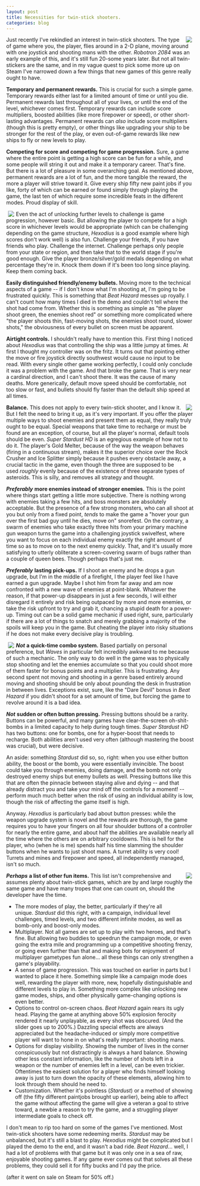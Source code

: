 ```yaml
---
layout: post
title: Necessities for twin-stick shooters.
categories: blog
---
```


<img src="{{ site.url }}/images/robotron.gif" align="right" style="margin:0px 5px">

Just recently I've rekindled an interest in twin-stick shooters. The type of game where you, the player, flies around in a 2-D plane, moving around with one joystick and shooting mans with the other. *Robotron 2084* was an early example of this, and it's still fun 20-some years later. But not all twin-stickers are the same, and in my vague quest to pick some more up on Steam I've narrowed down a few things that new games of this genre really ought to have.

**Temporary and permanent rewards.** This is crucial for such a simple game. Temporary rewards either last for a limited amount of time or until you die. Permanent rewards last throughout all of your lives, or until the end of the level, whichever comes first. Temporary rewards can include score multipliers, boosted abilities (like more firepower or speed), or other short-lasting advantages. Permanent rewards can *also* include score multipliers (though this is pretty empty), or other things like upgrading your ship to be stronger for the rest of the play, or even out-of-game rewards like new ships to fly or new levels to play.

**Competing for score and competing for game progression.** Sure, a game where the entire point is getting a high score can be fun for a while, and some people will string it out and make it a temporary career. That's fine. But there is a lot of pleasure in some overarching goal. As mentioned above, permanent rewards are a lot of fun, and the more tangible the reward, the more a player will strive toward it. Give every ship fifty new paint jobs if you like, forty of which can be earned or found simply through playing the game, the last ten of which require some incredible feats in the different modes. Proud display of skill.

<img src="{{ site.url }}/images/hexodius.jpg" align="left" style="margin:0px 5px">

Even the act of unlocking further levels to challenge is game progression, however basic. But allowing the player to compete for a high score in whichever levels would be appropriate (which can be challenging depending on the game structure, *Hexodius* is a good example where high scores don't work well) is also fun. Challenge your friends, if you have friends who play. Challenge the internet. Challenge perhaps only people from your state or region, and then take that to the world stage if you're good enough. Give the player bronze/silver/gold medals depending on what percentage they're in. Knock them down if it's been too long since playing. Keep them coming back.

**Easily distinguished friendly/enemy bullets.** Moving more to the technical aspects of a game -- if I don't know what I'm shooting at, I'm going to be frustrated quickly. This is something that *Beat Hazard* messes up royally. I can't count how many times I died in the demo and couldn't tell where the shot had come from. Whether this is something as simple as "the player shoot green, the enemies shoot red" or something more complicated where "the player shoots thin, fast-moving shots, the enemies shoot round, slower shots," the obviousness of every bullet on screen must be apparent.

**Airtight controls.** I shouldn't really have to mention this. First thing I noticed about *Hexodius* was that controlling the ship was a little jumpy at times. At first I thought my controller was on the fritz. It turns out that pointing either the move or fire joystick directly southwest would cause no input to be read. With every single other game working perfectly, I could only conclude it was a problem with the game. And that broke the game. That is very near a cardinal direction, and I can't shoot there. It was the cause of many deaths. More generically, default move speed should be comfortable, not too slow or fast, and bullets should fly faster than the default ship speed at all times.

<img src="{{ site.url }}/images/beat-hazard.png" align="right" style="margin:0px 5px">

**Balance.** This does not apply to every twin-stick shooter, and I know it. But I felt the need to bring it up, as it's very important. If you offer the player multiple ways to shoot enemies and present them as equal, they really truly ought to be equal. Special weapons that take time to recharge or must be found are an exception, of course, but all the player's normal, default tools should be even. *Super Stardust HD* is an egregious example of how not to do it. The player's Gold Melter, because of the way the weapon behaves (firing in a continuous stream), makes it the superior choice over the Rock Crusher and Ice Splitter simply because it pushes every obstacle away, a crucial tactic in the game, even though the three are supposed to be used *roughly* evenly because of the existence of three separate types of asteroids. This is silly, and removes all strategy and thought.

***Preferably*** **more enemies instead of stronger enemies.** This is the point where things start getting a little more subjective. There is nothing wrong with enemies taking a few hits, and boss monsters are absolutely acceptable. But the presence of a few strong monsters, who can all shoot at you but only from a fixed point, *tends* to make the game a "hover your gun over the first bad guy until he dies, move on" snorefest. On the contrary, a swarm of enemies who take exactly three hits from your primary machine gun weapon turns the game into a challenging joystick swivelfest, where you want to focus on each individual enemy exactly the right amount of time so as to move on to the next enemy quickly. That, and it's usually more satisfying to utterly obliterate a screen-covering swarm of bugs rather than a couple of queen bees. Though perhaps that's just me.

***Preferably*** **lasting pick-ups.** If I shoot an enemy and he drops a gun upgrade, but I'm in the middle of a firefight, I the player feel like I have earned a gun upgrade. Maybe I shot him from far away and am now confronted with a new wave of enemies at point-blank. Whatever the reason, if that power-up disappears in just a few seconds, I will either disregard it entirely and risk being outpaced by more and more enemies, or take the risk upfront to try and grab it, chancing a stupid death for a power-up. Timing out can be a solid game mechanic if used right, sure, particularly if there are a lot of things to snatch and merely grabbing a majority of the spoils will keep you in the game. But cheating the player into risky situations if he does not make every decisive play is troubling.

<img src="{{ site.url }}/images/waves.jpg" align="left" style="margin:0px 5px">

***Not*** **a quick-time combo system.** Based partially on personal preference, but *Waves* in particular felt incredibly awkward to me because of such a mechanic. The only way to do well in the game was to physically stop shooting and let the enemies accumulate so that you could shoot more of them faster for bonus points and a multiplier. This is frustrating. Any second spent not moving and shooting in a genre based entirely around moving and shooting should be only about pounding the desk in frustration in between lives. Exceptions exist, sure, like the "Dare Devil" bonus in *Beat Hazard* if you didn't shoot for a set amount of time, but forcing the game to revolve around it is a bad idea.

***Not*** **sudden or often button pressing.** Pressing buttons should be a rarity. Buttons can be powerful, and many games have clear-the-screen oh-shit-bombs in a limited capacity to help during tough times. *Super Stardust HD* has two buttons: one for bombs, one for a hyper-boost that needs to recharge. Both abilities aren't used very often (although mastering the boost was crucial), but were decisive.

An aside: something *Stardust* did so, so, right: when you use either button ability, the boost or the bomb, you were essentially invincible. The boost could take you through enemies, doing damage, and the bomb not only destroyed enemy ships but enemy bullets as well. Pressing buttons like this that are often the pinnacle between staying alive and dying -- and that already distract you and take your mind off the controls for a moment! -- perform much much better when the risk of using an individual ability is low, though the risk of affecting the game itself is high.

Anyway. *Hexodius* is particularly bad about button presses: while the weapon upgrade system is novel and the rewards are thorough, the game requires you to have your fingers on all four shoulder buttons of a controller for nearly the entire game, and about half the abilities are available nearly all the time where the others are on arbitrary cooldowns. This is hell for the player, who (when he is me) spends half his time slamming the shoulder buttons when he wants to just shoot mans. A turret ability is very cool! Turrets and mines and firepower and speed, all independently managed, isn't so much.

<img src="{{ site.url }}/images/super-stardust.png" align="right" style="margin:0px 5px">

***Perhaps*** **a list of other fun items.** This list isn't comprehensive and assumes plenty about twin-stick games, which are by and large roughly the same game and have many tropes that one can count on, should the developer have the time.

 - The more modes of play, the better, particularly if they're all unique. *Stardust* did this right, with a campaign, individual level challenges, timed levels, and two different infinite modes, as well as bomb-only and boost-only modes.
 - Multiplayer. Not all games are set up to play with two heroes, and that's fine. But allowing two buddies to speedrun the campaign mode, or even going the extra mile and programming up a competitive shooting frenzy, or going even further than that and making bots for enjoyment of multiplayer gametypes fun alone... all these things can only strengthen a game's playability.
 - A sense of game progression. This was touched on earlier in parts but I wanted to place it here. Something simple like a campaign mode does well, rewarding the player with more, new, hopefully distinguishable and different levels to play in. Something more complex like unlocking new game modes, ships, and other physically game-changing options is even better.
 - Options to control on-screen chaos. *Beat Hazard* again rears its ugly head. Playing the game at anything above 50% explosion ferocity rendered it nearly unplayable, as every shot was obscured. (And the slider goes up to 200%.) Dazzling special effects are always appreciated but the headache-induced or simply more competitive player will want to hone in on what's really important: shooting mans.
 - Options for display visibility. Showing the number of lives in the corner conspicuously but not distractingly is always a hard balance. Showing other less constant information, like the number of shots left in a weapon or the number of enemies left in a level, can be even trickier. Oftentimes the easiest solution for a player who finds himself looking away is just to turn down the opacity of these elements, allowing him to look through them should he need to.
 - Customization. Whether it's pointless (*Stardust*) or a method of showing off (the fifty different paintjobs brought up earlier), being able to affect the game without affecting the game will give a veteran a goal to strive toward, a newbie a reason to try the game, and a struggling player intermediate goals to check off.

I don't mean to rip too hard on some of the games I've mentioned. Most twin-stick shooters have some redeeming merits. *Stardust* may be unbalanced, but it's still a blast to play. *Hexodius* might be complicated but I played the demo to the end, and it wasn't a bad ride. *Beat Hazard*... well, I had a lot of problems with that game but it was only one in a sea of raw, enjoyable shooting games. If any game ever comes out that solves all these problems, they could sell it for fifty bucks and I'd pay the price.

(after it went on sale on Steam for 50% off.)
